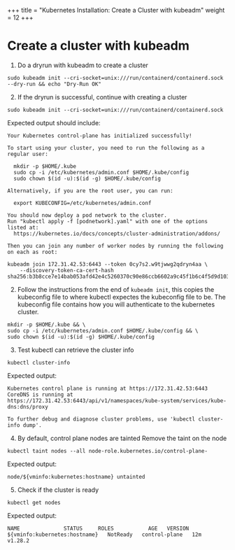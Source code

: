 +++
title = "Kubernetes Installation: Create a Cluster with kubeadm"
weight = 12
+++

# Create a cluster with kubeadm

1. Do a dryrun with kubeadm to create a cluster

```ctr:kubernetes
sudo kubeadm init --cri-socket=unix:///run/containerd/containerd.sock --dry-run && echo "Dry-Run OK"
```

2. If the dryrun is successful, continue with creating a cluster

```ctr:kubernetes
sudo kubeadm init --cri-socket=unix:///run/containerd/containerd.sock
```

Expected output should include:

```shell
Your Kubernetes control-plane has initialized successfully!

To start using your cluster, you need to run the following as a regular user:

  mkdir -p $HOME/.kube
  sudo cp -i /etc/kubernetes/admin.conf $HOME/.kube/config
  sudo chown $(id -u):$(id -g) $HOME/.kube/config

Alternatively, if you are the root user, you can run:

  export KUBECONFIG=/etc/kubernetes/admin.conf

You should now deploy a pod network to the cluster.
Run "kubectl apply -f [podnetwork].yaml" with one of the options listed at:
  https://kubernetes.io/docs/concepts/cluster-administration/addons/

Then you can join any number of worker nodes by running the following on each as root:

kubeadm join 172.31.42.53:6443 --token 0cy7s2.w9tjwwg2qdryn4aa \
	--discovery-token-ca-cert-hash sha256:b3b8cce7e14bab053afd42e4c5260370c90e86ccb6602a9c45f1b6c4f5d9d103 
```

2. Follow the instructions from the end of `kubeadm init`, this copies the kubeconfig file to where kubectl expectes the kubeconfig file to be.
The kubeconfig file contains how you will authenticate to the kubernetes cluster.

```ctr:kubernetes
mkdir -p $HOME/.kube && \
sudo cp -i /etc/kubernetes/admin.conf $HOME/.kube/config && \
sudo chown $(id -u):$(id -g) $HOME/.kube/config
```

3. Test kubectl can retrieve the cluster info

```ctr:kubernetes
kubectl cluster-info
```

Expected output:

```shell
Kubernetes control plane is running at https://172.31.42.53:6443
CoreDNS is running at https://172.31.42.53:6443/api/v1/namespaces/kube-system/services/kube-dns:dns/proxy

To further debug and diagnose cluster problems, use 'kubectl cluster-info dump'.
```

4. By default, control plane nodes are tainted
Remove the taint on the node

```ctr:kubernetes
kubectl taint nodes --all node-role.kubernetes.io/control-plane-
```

Expected output:

```shell
node/${vminfo:kubernetes:hostname} untainted
```

5. Check if the cluster is ready

```ctr:kubernetes
kubectl get nodes
```

Expected output:

```shell
NAME              STATUS     ROLES           AGE   VERSION
${vminfo:kubernetes:hostname}   NotReady   control-plane   12m   v1.28.2
````


